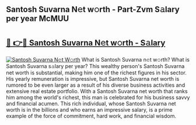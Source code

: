 ## Santosh Suvarna N𝚎t w𝚘rth - Part-Zvm S𝚊lary per year McMUU

# <h2><a href="http://gc2q32c.nevu.top/?p=Santosh+Suvarna">🔗 👉🔴 Santosh Suvarna N𝚎t w𝚘rth - S𝚊lary</a></h2>

[![Santosh Suvarna N𝚎t W𝚘rth](https://i.imgur.com/Oavwk0R.jpeg)](http://gc2q32c.nevu.top/?p=Santosh+Suvarna)
What is Santosh Suvarna n𝚎t w𝚘rth? What is Santosh Suvarna s𝚊lary per year?
This wealthy person's Santosh Suvarna net worth is substantial, making him one of the richest figures in his sector. His yearly remuneration is impressive, but Santosh Suvarna net worth is rumored to be even larger as a result of his diverse business activities and extensive real estate portfolio. With a Santosh Suvarna net worth that ranks him among the world's richest, this man is celebrated for his business savvy and financial acumen. This rich individual, whose Santosh Suvarna net worth is in the billions and who earns an impressive salary, is a prime example of the force of commitment, hard work, and financial wisdom.
